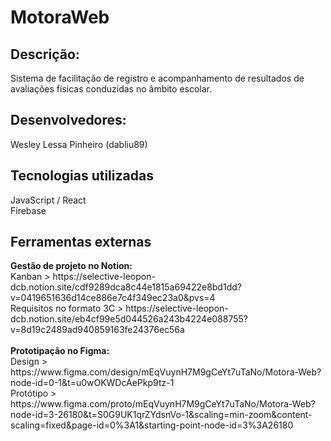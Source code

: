<b><h1>MotoraWeb</h1></b>

<h2>Descrição:</h2>
Sistema de facilitação de registro e acompanhamento de resultados de avaliações físicas conduzidas no âmbito escolar.

<h2>Desenvolvedores:</h2>
Wesley Lessa Pinheiro (dabliu89)

<h2>Tecnologias utilizadas</h2>
JavaScript / React<br>
Firebase<br>

<h2>Ferramentas externas</h2>
<b>Gestão de projeto no Notion:</b><br>
Kanban > https://selective-leopon-dcb.notion.site/cdf9289dca8c44e1815a69422e8bd1dd?v=0419651636d14ce886e7c4f349ec23a0&pvs=4<br>
Requisitos no formato 3C > https://selective-leopon-dcb.notion.site/eb4cf99e5d044526a243b4224e088755?v=8d19c2489ad940859163fe24376ec56a<br><br>
<b>Prototipação no Figma:</b><br>
Design > https://www.figma.com/design/mEqVuynH7M9gCeYt7uTaNo/Motora-Web?node-id=0-1&t=u0wOKWDcAePkp9tz-1 <br>
Protótipo > https://www.figma.com/proto/mEqVuynH7M9gCeYt7uTaNo/Motora-Web?node-id=3-26180&t=S0G9UK1qrZYdsnVo-1&scaling=min-zoom&content-scaling=fixed&page-id=0%3A1&starting-point-node-id=3%3A26180
